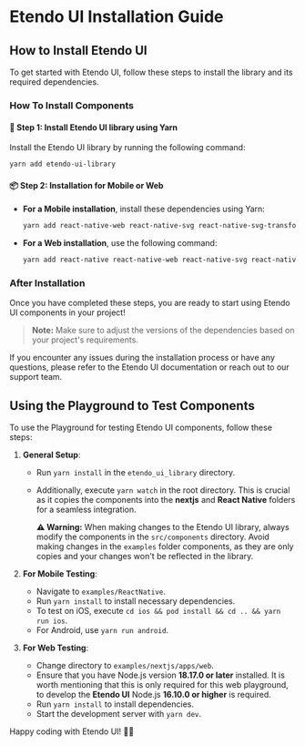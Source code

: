 # Etendo UI Installation Guide

## How to Install Etendo UI

To get started with Etendo UI, follow these steps to install the library and its required dependencies.

### How To Install Components

#### 🚀 Step 1: Install Etendo UI library using Yarn

Install the Etendo UI library by running the following command:

```bash
yarn add etendo-ui-library
```

#### 📦 Step 2: Installation for Mobile or Web

- **For a Mobile installation**, install these dependencies using Yarn:

  ```bash
  yarn add react-native-web react-native-svg react-native-svg-transformer react-native-svg-web react-dom
  ```

- **For a Web installation**, use the following command:

  ```bash
  yarn add react-native react-native-web react-native-svg react-native-svg-transformer react-native-svg-web
  ```

### After Installation

Once you have completed these steps, you are ready to start using Etendo UI components in your project!

> **Note:** Make sure to adjust the versions of the dependencies based on your project's requirements.

If you encounter any issues during the installation process or have any questions, please refer to the Etendo UI documentation or reach out to our support team.

## Using the Playground to Test Components

To use the Playground for testing Etendo UI components, follow these steps:

1. **General Setup**:

   - Run `yarn install` in the `etendo_ui_library` directory.
   - Additionally, execute `yarn watch` in the root directory. This is crucial as it copies the components into the **nextjs** and **React Native** folders for a seamless integration.

     **⚠️ Warning:** When making changes to the Etendo UI library, always modify the components in the `src/components` directory. Avoid making changes in the `examples` folder components, as they are only copies and your changes won't be reflected in the library.

2. **For Mobile Testing**:

   - Navigate to `examples/ReactNative`.
   - Run `yarn install` to install necessary dependencies.
   - To test on iOS, execute `cd ios && pod install && cd .. && yarn run ios`.
   - For Android, use `yarn run android`.

3. **For Web Testing**:
   - Change directory to `examples/nextjs/apps/web`.
   - Ensure that you have Node.js version **18.17.0 or later** installed. It is worth mentioning that this is only required for this web playground, to develop the **Etendo UI** Node.js **16.10.0 or higher** is required.
   - Run `yarn install` to install dependencies.
   - Start the development server with `yarn dev`.

Happy coding with Etendo UI! 🚀🎉
